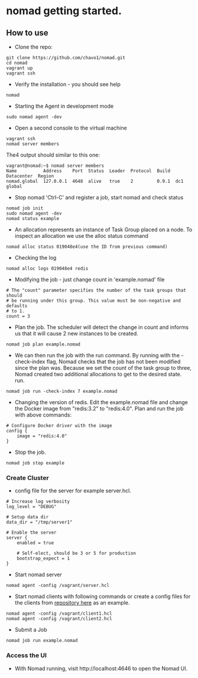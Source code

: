# nomad getting started.

## How to use

- Clone the repo:

```
git clone https://github.com/chavo1/nomad.git
cd nomad
vagrant up
vagrant ssh
```
- Verify the installation - you should see help
```
nomad
```
-  Starting the Agent in development mode
```
sudo nomad agent -dev
```
- Open a second console to the virtual machine
```
vagrant ssh
nomad server members
```
The4 output should similar to this one:
```
vagrant@nomad:~$ nomad server members
Name          Address    Port  Status  Leader  Protocol  Build  Datacenter  Region
nomad.global  127.0.0.1  4648  alive   true    2         0.9.1  dc1         global
```
- Stop nomad 'Ctrl-C' and register a job, start nomad and check status
```
nomad job init
sudo nomad agent -dev
nomad status example
```
- An allocation represents an instance of Task Group placed on a node. To inspect an allocation we use the alloc status command
```
nomad alloc status 019048e4(use the ID from previous command)
```
- Checking the log
```
nomad alloc logs 019048e4 redis
```
- Modifying the job - just change count in 'example.nomad' file
```
# The "count" parameter specifies the number of the task groups that should
# be running under this group. This value must be non-negative and defaults
# to 1.
count = 3
```
- Plan the job. The scheduler will detect the change in count and informs us that it will cause 2 new instances to be created.
```
nomad job plan example.nomad
```
- We can then run the job with the run command. By running with the -check-index flag, Nomad checks that the job has not been modified since the plan was.
Because we set the count of the task group to three, Nomad created two additional allocations to get to the desired state. run.
```
nomad job run -check-index 7 example.nomad
```
- Changing the version of redis. Edit the example.nomad file and change the Docker image from "redis:3.2" to "redis:4.0". Plan and run the job with above commands:

```
# Configure Docker driver with the image
config {
    image = "redis:4.0"
}
```
- Stop the job.
```
nomad job stop example
```
### Create Cluster
- config file for the server for example server.hcl.
```
# Increase log verbosity
log_level = "DEBUG"

# Setup data dir
data_dir = "/tmp/server1"

# Enable the server
server {
    enabled = true

    # Self-elect, should be 3 or 5 for production
    bootstrap_expect = 1
}
```
- Start nomad server
```
nomad agent -config /vagrant/server.hcl
```
- Start nomad clients with following commands or create a config files for the clients from [repository here](https://github.com/hashicorp/nomad/tree/master/demo/vagrant) as an example.
```
nomad agent -config /vagrant/client1.hcl
nomad agent -config /vagrant/client2.hcl
```
- Submit a Job 
```
nomad job run example.nomad
```

### Access the UI
- With Nomad running, visit http://localhost:4646 to open the Nomad UI.
